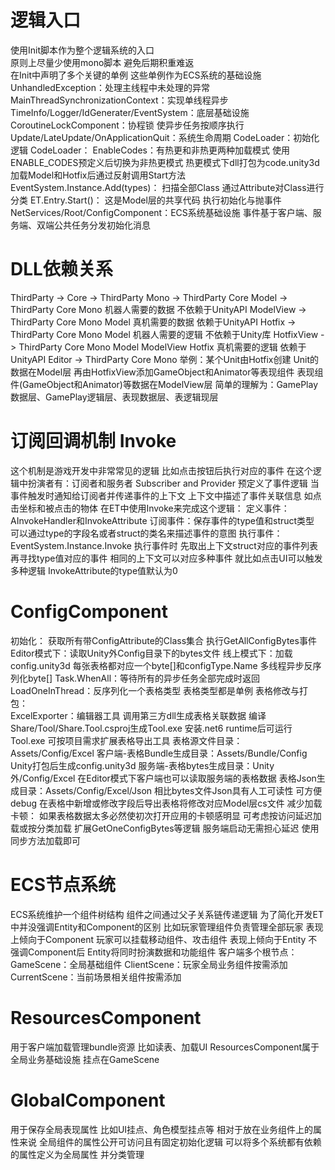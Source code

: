# 逻辑入口
使用Init脚本作为整个逻辑系统的入口  
    原则上尽量少使用mono脚本 避免后期积重难返  
    在Init中声明了多个关键的单例 这些单例作为ECS系统的基础设施  
        UnhandledException：处理主线程中未处理的异常  
        MainThreadSynchronizationContext：实现单线程异步  
        TimeInfo/Logger/IdGenerater/EventSystem：底层基础设施
        CoroutineLockComponent：协程锁 使异步任务按顺序执行
        Update/LateUpdate/OnApplicationQuit：系统生命周期
        CodeLoader：初始化逻辑
    CodeLoader：
        EnableCodes：有热更和非热更两种加载模式
            使用ENABLE_CODES预定义后切换为非热更模式
            热更模式下dll打包为code.unity3d
            加载Model和Hotfix后通过反射调用Start方法
        EventSystem.Instance.Add(types)：
            扫描全部Class 通过Attribute对Class进行分类
        ET.Entry.Start()：
            这是Model层的共享代码 执行初始化与抛事件
            NetServices/Root/ConfigComponent：ECS系统基础设施
            事件基于客户端、服务端、双端公共任务分发初始化消息

# DLL依赖关系
ThirdParty ->
Core -> ThirdParty
Mono -> ThirdParty Core
Model -> ThirdParty Core Mono
    机器人需要的数据 不依赖于UnityAPI
ModelView -> ThirdParty Core Mono Model
    真机需要的数据 依赖于UnityAPI
Hotfix -> ThirdParty Core Mono Model
    机器人需要的逻辑 不依赖于Unity库
HotfixView -> ThirdParty Core Mono Model ModelView Hotfix
    真机需要的逻辑 依赖于UnityAPI
Editor -> ThirdParty Core Mono
举例：某个Unit由Hotfix创建 Unit的数据在Model层
    再由HotfixView添加GameObject和Animator等表现组件
    表现组件(GameObject和Animator)等数据在ModelView层
简单的理解为：GamePlay数据层、GamePlay逻辑层、表现数据层、表逻辑现层 

# 订阅回调机制 Invoke
这个机制是游戏开发中非常常见的逻辑 比如点击按钮后执行对应的事件
在这个逻辑中扮演者有：订阅者和服务者 Subscriber and Provider
    预定义了事件逻辑 当事件触发时通知给订阅者并传递事件的上下文
    上下文中描述了事件关联信息 如点击坐标和被点击的物体
在ET中使用Invoke来完成这个逻辑：
    定义事件：AInvokeHandler和InvokeAttribute
    订阅事件：保存事件的type值和struct类型
        可以通过type的字段名或者struct的类名来描述事件的意图
    执行事件：EventSystem.Instance.Invoke
执行事件时 先取出上下文struct对应的事件列表 再寻找type值对应的事件
    相同的上下文可以对应多种事件 就比如点击UI可以触发多种逻辑
    InvokeAttribute的type值默认为0 

# ConfigComponent
初始化：
    获取所有带ConfigAttribute的Class集合
    执行GetAllConfigBytes事件
        Editor模式下：读取Unity外Config目录下的bytes文件
        线上模式下：加载config.unity3d
        每张表格都对应一个byte[]和configType.Name
    多线程异步反序列化byte[]
        Task.WhenAll：等待所有的异步任务全部完成时返回
        LoadOneInThread：反序列化一个表格类型
            表格类型都是单例
 表格修改与打包：   
    ExcelExporter：编辑器工具 调用第三方dll生成表格关联数据
        编译Share/Tool/Share.Tool.csproj生成Tool.exe
        安装.net6 runtime后可运行Tool.exe
        可按项目需求扩展表格导出工具
    表格源文件目录：Assets/Config/Excel
    客户端-表格Bundle生成目录：Assets/Bundle/Config
        Unity打包后生成config.unity3d
    服务端-表格bytes生成目录：Unity外/Config/Excel
        在Editor模式下客户端也可以读取服务端的表格数据
    表格Json生成目录：Assets/Config/Excel/Json
        相比bytes文件Json具有人工可读性 可方便debug
    在表格中新增或修改字段后导出表格将修改对应Model层cs文件
减少加载卡顿：
    如果表格数据太多必然使初次打开应用的卡顿感明显
    可考虑按访问延迟加载或按分类加载 扩展GetOneConfigBytes等逻辑
    服务端启动无需担心延迟 使用同步方法加载即可

# ECS节点系统
ECS系统维护一个组件树结构 组件之间通过父子关系链传递逻辑
为了简化开发ET中并没强调Entity和Component的区别
    比如玩家管理组件负责管理全部玩家 表现上倾向于Component
    玩家可以挂载移动组件、攻击组件 表现上倾向于Entity
    不强调Component后 Entity将同时扮演数据和功能组件
客户端多个根节点：
    GameScene：全局基础组件
    ClientScene：玩家全局业务组件按需添加
    CurrentScene：当前场景相关组件按需添加

# ResourcesComponent
用于客户端加载管理bundle资源 比如读表、加载UI
ResourcesComponent属于全局业务基础设施 挂点在GameScene

# GlobalComponent
用于保存全局表现属性 比如UI挂点、角色模型挂点等
相对于放在业务组件上的属性来说 全局组件的属性公开可访问且有固定初始化逻辑
可以将多个系统都有依赖的属性定义为全局属性 并分类管理

